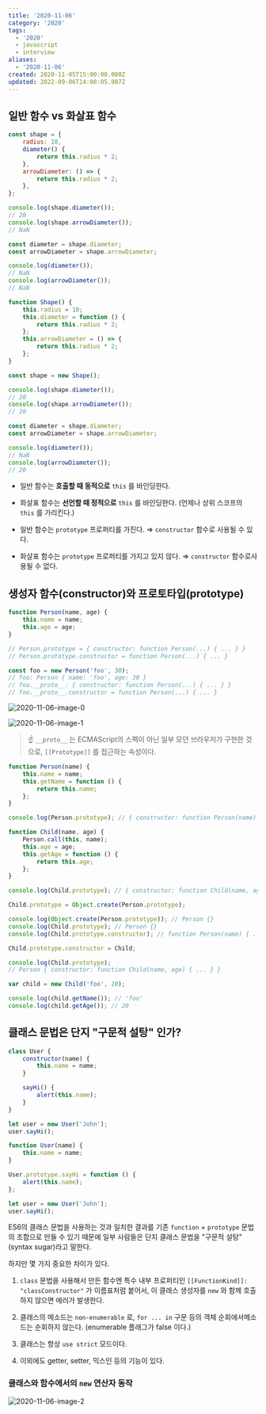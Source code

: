```yaml
---
title: '2020-11-06'
category: '2020'
tags:
  - '2020'
  - javascript
  - interview
aliases:
  - '2020-11-06'
created: 2020-11-05T15:00:00.000Z
updated: 2022-09-06T14:00:05.987Z
---
```


## 일반 함수 vs 화살표 함수

```javascript
const shape = {
	radius: 10,
	diameter() {
		return this.radius * 2;
	},
	arrowDiameter: () => {
		return this.radius * 2;
	},
};

console.log(shape.diameter());
// 20
console.log(shape.arrowDiameter());
// NaN

const diameter = shape.diameter;
const arrowDiameter = shape.arrowDiameter;

console.log(diameter());
// NaN
console.log(arrowDiameter());
// NaN
```

```javascript
function Shape() {
	this.radius = 10;
	this.diameter = function () {
		return this.radius * 2;
	};
	this.arrowDiameter = () => {
		return this.radius * 2;
	};
}

const shape = new Shape();

console.log(shape.diameter());
// 20
console.log(shape.arrowDiameter());
// 20

const diameter = shape.diameter;
const arrowDiameter = shape.arrowDiameter;

console.log(diameter());
// NaN
console.log(arrowDiameter());
// 20
```

- 일반 함수는 **호출할 때 동적으로** `this` 를 바인딩한다.

- 화살표 함수는 **선언할 때 정적으로** `this` 를 바인딩한다. (언제나 상위 스코프의 `this` 를 가리킨다.)

- 일반 함수는 `prototype` 프로퍼티를 가진다. ⇒ `constructor` 함수로 사용될 수 있다.

- 화살표 함수는 `prototype` 프로퍼티를 가지고 있지 않다. ⇒ `constructor` 함수로사용될 수 없다.

## 생성자 함수(constructor)와 프로토타입(prototype)

```javascript
function Person(name, age) {
	this.name = name;
	this.age = age;
}

// Person.prototype = { constructor: function Person(...) { ... } }
// Person.prototype.constructor = function Person(...) { ... }

const foo = new Person('foo', 30);
// foo: Person { name: 'foo', age: 30 }
// foo.__proto__: { constructor: function Person(...) { ... } }
// foo.__proto__.constructor = function Person(...) { ... }
```

![2020-11-06-image-0](./images/2020-11-06-image-0.png)

![2020-11-06-image-1](./images/2020-11-06-image-1.png)

> ☝ `__proto__` 는 ECMAScript의 스펙이 아닌 일부 모던 브라우저가 구현한 것으로, `[[Prototype]]` 를 접근하는 속성이다.

```javascript
function Person(name) {
	this.name = name;
	this.getName = function () {
		return this.name;
	};
}

console.log(Person.prototype); // { constructor: function Person(name) { ... } }

function Child(name, age) {
	Person.call(this, name);
	this.age = age;
	this.getAge = function () {
		return this.age;
	};
}

console.log(Child.prototype); // { constructor: function Child(name, age) { ... } }

Child.prototype = Object.create(Person.prototype);

console.log(Object.create(Person.prototype)); // Person {}
console.log(Child.prototype); // Person {}
console.log(Child.prototype.constructor); // function Person(name) { ... }

Child.prototype.constructor = Child;

console.log(Child.prototype);
// Person { constructor: function Child(name, age) { ... } }

var child = new Child('foo', 20);

console.log(child.getName()); // 'foo'
console.log(child.getAge()); // 20
```

## 클래스 문법은 단지 "구문적 설탕" 인가?

```javascript
class User {
	constructor(name) {
		this.name = name;
	}

	sayHi() {
		alert(this.name);
	}
}

let user = new User('John');
user.sayHi();
```

```javascript
function User(name) {
	this.name = name;
}

User.prototype.sayHi = function () {
	alert(this.name);
};

let user = new User('John');
user.sayHi();
```

ES6의 클래스 문법을 사용하는 것과 일치한 결과를 기존 `function` + `prototype` 문법의 조합으로 만들 수 있기 때문에 일부 사람들은 단지 클래스 문법을 "구문적 설탕" (syntax sugar)라고 말한다.

하지만 몇 가지 중요한 차이가 있다.

1. `class` 문법을 사용해서 만든 함수엔 특수 내부 프로퍼티인 `[[FunctionKind]]: "classConstructor"` 가 이름표처럼 붙어서, 이 클래스 생성자를 `new` 와 함께 호출하지 않으면 에러가 발생한다.

1. 클래스의 메소드는 `non-enumerable` 로, `for ... in` 구문 등의 객체 순회에서메소드는 순회하지 않는다. (enumerable 플래그가 false 이다.)

1. 클래스는 항상 `use strict` 모드이다.

1. 이외에도 getter, setter, 믹스인 등의 기능이 있다.

### 클래스와 함수에서의 `new` 연산자 동작

![2020-11-06-image-2](./images/2020-11-06-image-2.png)

